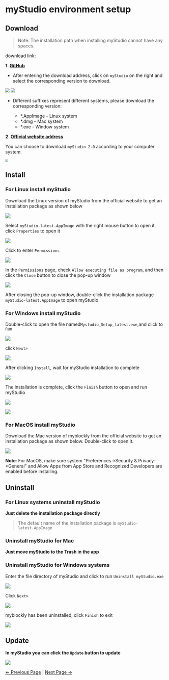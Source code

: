 # myStudio environment setup

## Download

>Note: The installation path when installing myStudio cannot have any spaces.

download link:

**1. [GitHub](https://github.com/elephantrobotics/myStudio)**

* After entering the download address, click on `myStudio` on the right and select the corresponding version to download.

<img src="../../../../resources/5-BasicApplication/5.2.2/m5/img/github.png" style="zoom: 80%;" />

<img src="../../../../resources/5-BasicApplication/5.2.2/m5/img/github_download.png" style="zoom: 80%;" />

* Different suffixes represent different systems, please download the corresponding version:

  - *.AppImage - Linux system

  * *.dmg - Mac system
  * *.exe - Window system



**2. [Official website address](https://www.elephantrobotics.com/download/)**

You can choose to download `myStudio 2.0` according to your computer system.

<img src="../../../../resources/5-BasicApplication/5.2.2/m5/img/download.png" style="zoom: 50%;" />









## Install

### For Linux  install myStudio

Download the Linux version of myStudio from the official website to get an installation package as shown below

![](../../../../resources/5-BasicApplication/5.2.2/m5/img/320/appimage.png)





Select `myStudio-latest.AppImage` with the right mouse button to open it, click `Properties` to open it

<img src="../../../../resources/5-BasicApplication/5.2.2/m5/img/320/appimage1.png"  />



Click to enter `Permissions`

<img src="../../../../resources/5-BasicApplication/5.2.2/m5/img/320/appimage2.png"  />



In the `Permissions` page, check `Allow executing file as program`, and then click the `Close` button to close the pop-up window

<img src="../../../../resources/5-BasicApplication/5.2.2/m5/img/320/appimage3.png"  />



After closing the pop-up window, double-click the installation package `myStudio-latest.AppImage` to open myStudio









### For Windows install myStudio

Double-click to open the file named`Mystudio_Setup_latest.exe`,and click to `Run`

![](../../../../resources/5-BasicApplication/5.2.2/m5/img/install_1.png)



click `Next>`

![](../../../../resources/5-BasicApplication/5.2.2/m5/img/install_2.png)

After clicking `Install`, wait for myStudio installation to complete

![](../../../../resources/5-BasicApplication/5.2.2/m5/img/install_3.png)



The installation is complete, click the `Finish` button to open and run myStudio

![](../../../../resources/5-BasicApplication/5.2.2/m5/img/install_4.png)

![](../../../../resources/5-BasicApplication/5.2.2/m5/img/install_5.png)



### For MacOS install myStudio

Download the Mac version of myblockly from the official website to get an installation package as shown below. Double-click to open it.

![](../../../../resources/5-BasicApplication/5.2.2/m5/img/mac.png)

**Note**: For MacOS, make sure system "Preferences->Security & Privacy->General" and Allow Apps from App Store and Recognized Developers are enabled before installing.



## Uninstall

### For Linux systems uninstall myStudio

**Just delete the installation package directly**

>The default name of the installation package is `myStudio-latest.AppImage`





### Uninstall myStudio for Mac

**Just move myStudio to the Trash in the app**



### Uninstall myStudio for Windows systems

Enter the file directory of myStudio and click to run `Uninstall myStudio.exe`

![](../../../../resources/5-BasicApplication/5.2.2/m5/img/uninstall_1.png)



Click `Next>`



![](../../../../resources/5-BasicApplication/5.2.2/m5/img/uninstall_2.png)



myblockly has been uninstalled, click `Finish` to exit

![](../../../../resources/5-BasicApplication/5.2.2/m5/img/uninstall_4.png)



## Update



**In myStudio you can click the `Update` button to update**



![](../../../../resources/5-BasicApplication/5.2.2/m5/img/update.png)




[← Previous Page](./README.md) | [Next Page →](./2-install_driver.md)
